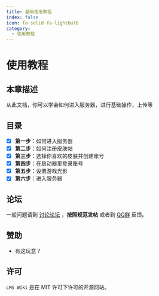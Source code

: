 ```yaml
---
title: 基础使用教程
index: false
icon: fa-solid fa-lightbulb
category:
  - 使用教程
---
```


# 使用教程

## **本章描述**

从此文档，你可以学会如何进入服务器，进行基础操作，上传等

## **目录**

- [x] **第一步**：如何进入服务器
- [x] **第二步**：如何注册皮肤站
- [x] **第三步**：选择你喜欢的皮肤并创建账号
- [x] **第四步**：在启动器里登录账号
- [x] **第五步**：设置游戏光影
- [x] **第六步**：进入服务器

## **论坛**

一般问题请到 [讨论论坛](https://bbs.tcbmc.cc) ，**按照规范发帖**
或者到 [QQ群](https://bbs.tcbmc.cc) 反馈。

## **赞助**

- 有这玩意？

## **许可**

`LMS Wiki` 是在 MIT 许可下许可的开源网站。